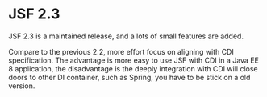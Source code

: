 # JSF 2.3

JSF 2.3 is a maintained release, and a lots of small features are added. 

Compare to the previous 2.2, more effort focus on aligning with CDI specification. The advantage is more easy to use JSF with CDI in a Java EE 8 application, the disadvantage is the deeply integration with CDI will close doors to other DI container, such as Spring, you have to be stick on a old version. 


